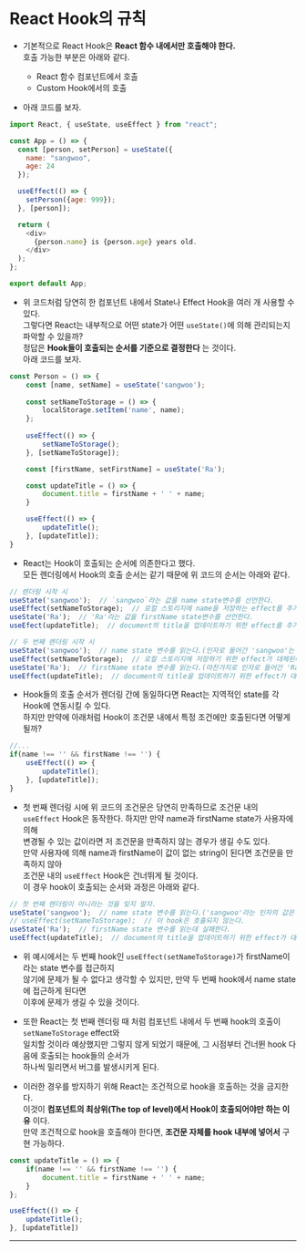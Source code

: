 <h1>React Hook의 규칙</h1>

* 기본적으로 React Hook은 __React 함수 내에서만 호출해야 한다.__   
  호출 가능한 부분은 아래와 같다.
  * React 함수 컴포넌트에서 호출
  * Custom Hook에서의 호출

* 아래 코드를 보자.
```js
import React, { useState, useEffect } from "react";

const App = () => {
  const [person, setPerson] = useState({
    name: "sangwoo",
    age: 24
  });

  useEffect(() => {
    setPerson({age: 999});
  }, [person]);

  return (
    <div>
      {person.name} is {person.age} years old.
    </div>
  );
};

export default App;
```

* 위 코드처럼 당연히 한 컴포넌트 내에서 State나 Effect Hook을 여러 개 사용할 수 있다.   
  그렇다면 React는 내부적으로 어떤 state가 어떤 `useState()`에 의해 관리되는지 파악할 수 있을까?   
  정답은 __Hook들이 호출되는 순서를 기준으로 결정한다__ 는 것이다.   
  아래 코드를 보자.
```js
const Person = () => {
    const [name, setName] = useState('sangwoo');
    
    const setNameToStorage = () => {
        localStorage.setItem('name', name);
    };
    
    useEffect(() => {
        setNameToStorage();
    }, [setNameToStorage]);

    const [firstName, setFirstName] = useState('Ra');

    const updateTitle = () => {
        document.title = firstName + ' ' + name;
    }

    useEffect(() => {
        updateTitle();
    }, [updateTitle]);
}
```

* React는 Hook이 호출되는 순서에 의존한다고 했다.   
  모든 렌더링에서 Hook의 호출 순서는 같기 때문에 위 코드의 순서는 아래와 같다.
```js
// 렌더링 시작 시
useState('sangwoo');  // `sangwoo`라는 값을 name state변수를 선언한다.
useEffect(setNameToStorage);  // 로컬 스토리지에 name을 저장하는 effect를 추가한다.
useState('Ra');  // 'Ra'라는 값을 firstName state변수를 선언한다.
useEfect(updateTitle);  // document의 title을 업데이트하기 위한 effect를 추가한다.

// 두 번째 렌더링 시작 시
useState('sangwoo');  // name state 변수를 읽는다.(인자로 들어간 'sangwoo'는 무시된다.)
useEffect(setNameToStorage);  // 로컬 스토리지에 저장하기 위한 effect가 대체된다.
useState('Ra');  // firstName state 변수를 읽는다.(마찬가지로 인자로 들어간 'Ra'는 무시된다.)
useEffect(updateTitle);  // document의 title을 업데이트하기 위한 effect가 대체된다.
```

* Hook들의 호출 순서가 렌더링 간에 동일하다면 React는 지역적인 state를 각 Hook에 연동시킬 수 있다.   
  하지만 만약에 아래처럼 Hook이 조건문 내에서 특정 조건에만 호출된다면 어떻게 될까?
```js
//...
if(name !== '' && firstName !== '') {
    useEffect(() => {
        updateTitle();
    }, [updateTitle]);
}
```

* 첫 번째 렌더링 시에 위 코드의 조건문은 당연히 만족하므로 조건문 내의   
  `useEffect` Hook은 동작한다. 하지만 만약 name과 firstName state가 사용자에 의해   
  변경될 수 있는 값이라면 저 조건문을 만족하지 않는 경우가 생길 수도 있다.   
  만약 사용자에 의해 name과 firstName이 값이 없는 string이 된다면 조건문을 만족하지 않아   
  조건문 내의 `useEffect` Hook은 건너뛰게 될 것이다.   
  이 경우 hook이 호출되는 순서와 과정은 아래와 같다.
```js
// 첫 번째 렌더링이 아니라는 것을 잊지 말자.
useState('sangwoo');  // name state 변수를 읽는다.('sangwoo'라는 인자의 값은 무시된다.)
// useEffect(setNameToStorage);  // 이 hook은 호출되지 않는다.
useState('Ra');  // firstName state 변수를 읽는데 실패한다.
useEffect(updateTitle);  // document의 title을 업데이트하기 위한 effect가 대체되는 데 실패했다.
```

* 위 예시에서는 두 번째 hook인 `useEffect(setNameToStorage)`가 firstName이라는 state 변수를 접근하지   
  않기에 문제가 될 수 없다고 생각할 수 있지만, 만약 두 번째 hook에서 name state에 접근하게 된다면   
  이후에 문제가 생길 수 있을 것이다.

* 또한 React는 첫 번째 렌더링 때 처럼 컴포넌트 내에서 두 번째 hook의 호출이 `setNameToStorage` effect와   
  일치할 것이라 예상했지만 그렇지 않게 되었기 때문에, 그 시점부터 건너뛴 hook 다음에 호출되는 hook들의 순서가   
  하나씩 밀리면서 버그를 발생시키게 된다.

* 이러한 경우를 방지하기 위해 React는 조건적으로 hook을 호출하는 것을 금지한다.   
  이것이 __컴포넌트의 최상위(The top of level)에서 Hook이 호출되어야만 하는 이유__ 이다.   
  만약 조건적으로 hook을 호출해야 한다면, __조건문 자체를 hook 내부에 넣어서__ 구현 가능하다.
```js
const updateTitle = () => {
    if(name !== '' && firstName !== '') {
        document.title = firstName + ' ' + name;
    }
};

useEffect(() => {
    updateTitle();
}, [updateTitle])
```
<hr/>